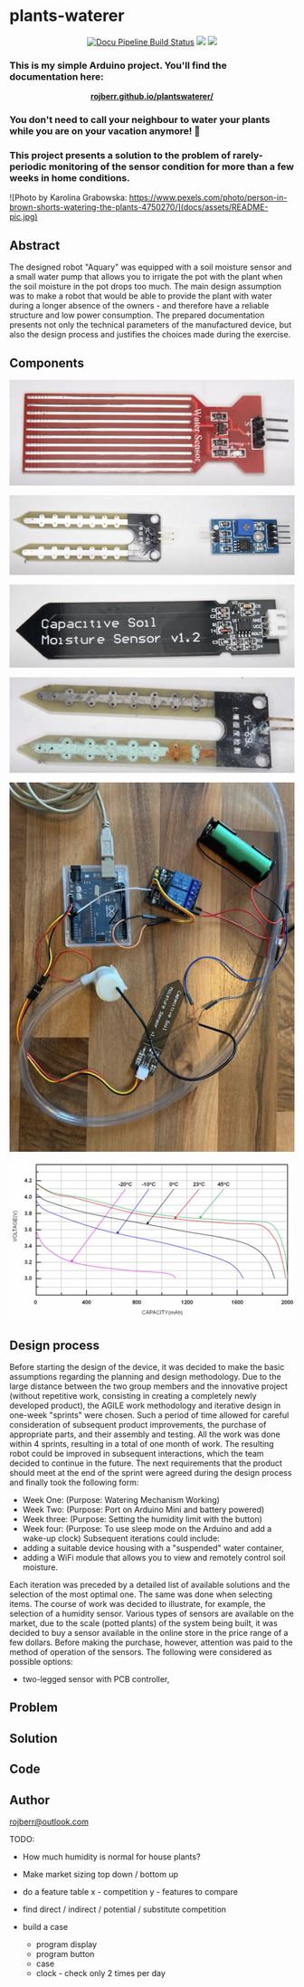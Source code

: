 # plants-waterer

<p align="center">
  <a href="https://github.com/rojberr/plantswaterer/actions">
  <img src="https://github.com/rojberr/plantswaterer/actions/workflows/page.yml/badge.svg" alt="Docu Pipeline Build Status"></a>

  <a href="https://github.com/rojberr/plantswaterer/graphs/contributors" alt="Contributors">
  <img src="https://img.shields.io/github/contributors/rojberr/plantswaterer" /></a>

  <a href="https://github.com/badges/rojberr/plantswaterer" alt="Activity">
  <img src="https://img.shields.io/github/commit-activity/m/rojberr/plantswaterer" /></a>
</p>

### This is my simple Arduino project. You'll find the documentation here:

<p align="center"><strong>
  <a href="https://rojberr.github.io/plantswaterer/">rojberr.github.io/plantswaterer/
  </a></strong>
</p>

### You don't need to call your neighbour to water your plants while you are on your vacation anymore! 🌱

### This project presents a solution to the problem of rarely-periodic monitoring of the sensor condition for more than a few weeks in home conditions.

![Photo by Karolina Grabowska: https://www.pexels.com/photo/person-in-brown-shorts-watering-the-plants-4750270/](docs/assets/README-pic.jpg)

## Abstract

The designed robot "Aquary" was equipped with a soil moisture sensor and a small water pump that allows you to irrigate
the pot with the plant when the soil moisture in the pot drops too much. The main design assumption was to make a robot
that would be able to provide the plant with water during a longer absence of the owners - and therefore have a reliable
structure and low power consumption. The prepared documentation presents not only the technical parameters of the
manufactured device, but also the design process and justifies the choices made during the exercise.

## Components

![sensor2](docs/assets/sensor2.png)

![sensor1](docs/assets/sensor1.png)

![sensor3](docs/assets/sensor3.png)

![sensor4](docs/assets/sensor4.png)

![prototype](docs/assets/prototype.png)

![capacity](docs/assets/capacity.png)

## Design process

Before starting the design of the device, it was decided to make the basic assumptions regarding the planning and design
methodology. Due to the large distance between the two group members and the innovative project (without repetitive
work, consisting in creating a completely newly developed product), the AGILE work methodology and iterative design in
one-week "sprints" were chosen. Such a period of time allowed for careful consideration of subsequent product
improvements, the purchase of appropriate parts, and their assembly and testing.
All the work was done within 4 sprints, resulting in a total of one month of work. The resulting robot could be improved
in subsequent interactions, which the team decided to continue in the future.
The next requirements that the product should meet at the end of the sprint were agreed during the design process and
finally took the following form:

- Week One: (Purpose: Watering Mechanism Working)
- Week Two: (Purpose: Port on Arduino Mini and battery powered)
- Week three: (Purpose: Setting the humidity limit with the button)
- Week four: (Purpose: To use sleep mode on the Arduino and add a wake-up clock)
  Subsequent iterations could include:
- adding a suitable device housing with a "suspended" water container,
- adding a WiFi module that allows you to view and remotely control soil moisture.

Each iteration was preceded by a detailed list of available solutions and the selection of the most optimal one. The
same was done when selecting items. The course of work was decided to illustrate, for example, the selection of a
humidity sensor.
Various types of sensors are available on the market, due to the scale (potted plants) of the system being built, it was
decided to buy a sensor available in the online store in the price range of a few dollars. Before making the purchase,
however, attention was paid to the method of operation of the sensors. The following were considered as possible
options:

- two-legged sensor with PCB controller,

## Problem

## Solution

## Code

## Author

rojberr@outlook.com

TODO:

- How much humidity is normal for house plants?

- Make market sizing top down / bottom up

- do a feature table x - competition y - features to compare

- find direct / indirect / potential / substitute competition

- build a case
    - program display
    - program button
    - case
    - clock - check only 2 times per day